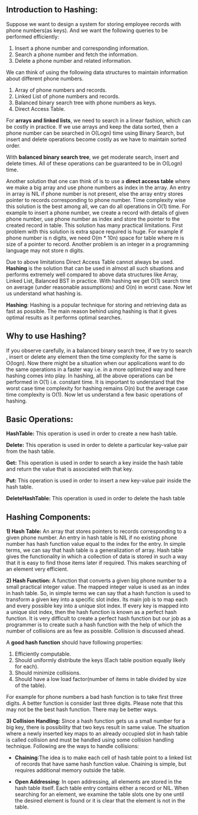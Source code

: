 ## Introduction to Hashing:

Suppose we want to design a system for storing employee records with phone numbers(as keys). And we want the following queries to be performed efficiently: 

1. Insert a phone number and corresponding information.
2. Search a phone number and fetch the information.
3. Delete a phone number and related information.

We can think of using the following data structures to maintain information about different phone numbers. 

1. Array of phone numbers and records.
2. Linked List of phone numbers and records.
3. Balanced binary search tree with phone numbers as keys.
4. Direct Access Table.

For **arrays and linked lists**, we need to search in a linear fashion, which can be costly in practice. If we use arrays and keep the data sorted, then a phone number can be searched in O(Logn) time using Binary Search, but insert and delete operations become costly as we have to maintain sorted order. 

 
With **balanced binary search tree**, we get moderate search, insert and delete times. All of these operations can be guaranteed to be in O(Logn) time. 

Another solution that one can think of is to use a **direct access table** where we make a big array and use phone numbers as index in the array. An entry in array is NIL if phone number is not present, else the array entry stores pointer to records corresponding to phone number. Time complexity wise this solution is the best among all, we can do all operations in O(1) time. For example to insert a phone number, we create a record with details of given phone number, use phone number as index and store the pointer to the created record in table. 
This solution has many practical limitations. First problem with this solution is extra space required is huge. For example if phone number is n digits, we need O(m * 10n) space for table where m is size of a pointer to record. Another problem is an integer in a programming language may not store n digits. 

Due to above limitations Direct Access Table cannot always be used. **Hashing** is the solution that can be used in almost all such situations and performs extremely well compared to above data structures like Array, Linked List, Balanced BST in practice. With hashing we get O(1) search time on average (under reasonable assumptions) and O(n) in worst case.  Now let us understand what hashing is.

**Hashing**: Hashing is a popular technique for storing and retrieving data as fast as possible. The main reason behind using hashing is that it gives optimal results as it performs optimal searches.

## Why to use Hashing? 

If you observe carefully, in a balanced binary search tree, if we try to search , insert or delete any element then the time complexity for the same is O(logn). Now there might be a situation when our applications want to do the same operations in a faster way i.e. in a more optimized way and here hashing comes into play. In hashing, all the above operations can be performed in O(1) i.e. constant time. It is important to understand that the worst case time complexity for hashing remains O(n) but the average case time complexity is O(1).
Now let us understand a few basic operations of hashing.

## Basic Operations:

**HashTable:** This operation is used in order to create a new hash table.

**Delete:** This operation is used in order to delete a particular key-value pair from the hash table.

**Get:** This operation is used in order to search a key inside the hash table and return the value that is associated with that key.

**Put:** This operation is used in order to insert a new key-value pair inside the hash table.

**DeleteHashTable:** This operation is used in order to delete the hash table


## Hashing Components:

**1) Hash Table:** An array that stores pointers to records corresponding to a given phone number. An entry in hash table is NIL if no existing phone number has hash function value equal to the index for the entry.  In simple terms, we can say that hash table is a generalization of array. Hash table gives the functionality in which a collection of data is stored in such a way that it is easy to find those items later if required. This makes searching of an element very efficient.

**2) Hash Function:** A function that converts a given big phone number to a small practical integer value. The mapped integer value is used as an index in hash table. So, in simple terms we can say that a hash function is used to transform a given key into a specific slot index. Its main job is to map each and every possible key into a unique slot index. If every key is mapped into a unique slot index, then the hash function is known as a perfect hash function. It is very difficult to create a perfect hash function but our job as a programmer is to create such a hash function with the help of which the number of collisions are as few as possible. Collision is discussed ahead.

A **good hash function** should have following properties:

1. Efficiently computable. 
2. Should uniformly distribute the keys (Each table position equally likely for each).
3. Should minimize collisions.
4. Should have a low load factor(number of items in table divided by size of the table).  

For example for phone numbers a bad hash function is to take first three digits. A better function is consider last three digits. Please note that this may not be the best hash function. There may be better ways. 

**3) Collision Handling:** Since a hash function gets us a small number for a big key, there is possibility that two keys result in same value. The situation where a newly inserted key maps to an already occupied slot in hash table is called collision and must be handled using some collision handling technique. Following are the ways to handle collisions: 

- **Chaining**:The idea is to make each cell of hash table point to a linked list of records that have same hash function value. Chaining is simple, but requires additional memory outside the table.
* **Open Addressing**: In open addressing, all elements are stored in the hash table itself. Each table entry contains either a record or NIL. When searching for an element, we examine the table slots one by one until the desired element is found or it is clear that the element is not in the table.
